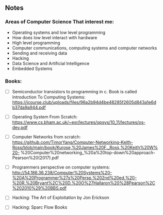 ## Notes
### Areas of Computer Science That interest me:
- Operating systems and low level programming
- How does low level interact with hardware
- High level programming
- Computer communications, computing systems and computer networks
- Sending and receiving data
- Hacking
- Data Science and Artificial Intelligence
- Embedded Systems

   

### Books:
- [ ] Semiconductor transistors to programming in c. Book is called Introduction To Computing Systems: https://icourse.club/uploads/files/96a2b94d4be48285f2605d843a1e6db37da9a944.pdf
- [ ] Operating System From Scratch: https://www.cs.bham.ac.uk/~exr/lectures/opsys/10_11/lectures/os-dev.pdf
- [ ] Computer Networks from scratch: https://github.com/TimorYang/Computer-Networking-Keith-Ross/blob/main/book/Kurose,%20James%20F._Ross,%20Keith%20W%20-      %20Computer%20networking_%20a%20top-down%20approach-Pearson%20(2017).pdf
- [ ] Programmers perspective on computer systems: http://54.186.36.238/Computer%20Systems%20-%20A%20Programmer%27s%20Persp.%202nd%20ed.%20-%20R.%20Bryant%2C%20D.%20O%27Hallaron%20%28Pearson%2C%202010%29%20BBS.pdf
- [ ] Hacking: The Art of Exploitation by Jon Erickson
- [ ] Hacking: Sparc Flow Books



<!--
**RaeesDeveloper/RaeesDeveloper** is a ✨ _special_ ✨ repository because its `README.md` (this file) appears on your GitHub profile.

Here are some ideas to get you started:

- 🔭 I’m currently working on ...
- 🌱 I’m currently learning ...
- 👯 I’m looking to collaborate on ...
- 🤔 I’m looking for help with ...
- 💬 Ask me about ...
- 📫 How to reach me: ...
- 😄 Pronouns: ...
- ⚡ Fun fact: ...
-->
